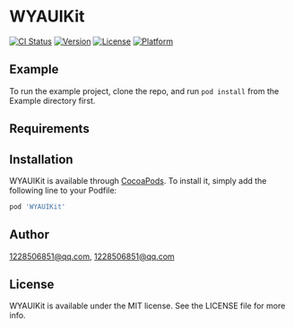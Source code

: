 # WYAUIKit

[![CI Status](https://img.shields.io/travis/1228506851@qq.com/WYAUIKit.svg?style=flat)](https://travis-ci.org/1228506851@qq.com/WYAUIKit)
[![Version](https://img.shields.io/cocoapods/v/WYAUIKit.svg?style=flat)](https://cocoapods.org/pods/WYAUIKit)
[![License](https://img.shields.io/cocoapods/l/WYAUIKit.svg?style=flat)](https://cocoapods.org/pods/WYAUIKit)
[![Platform](https://img.shields.io/cocoapods/p/WYAUIKit.svg?style=flat)](https://cocoapods.org/pods/WYAUIKit)

## Example

To run the example project, clone the repo, and run `pod install` from the Example directory first.

## Requirements

## Installation

WYAUIKit is available through [CocoaPods](https://cocoapods.org). To install
it, simply add the following line to your Podfile:

```ruby
pod 'WYAUIKit'
```

## Author

1228506851@qq.com, 1228506851@qq.com

## License

WYAUIKit is available under the MIT license. See the LICENSE file for more info.
